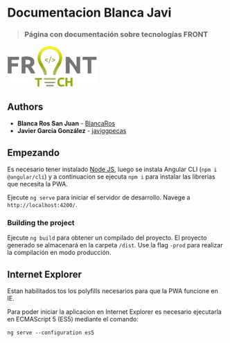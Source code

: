 # Documentacion Blanca Javi
> ### Página con documentación sobre tecnologías FRONT

![Front Logo](./src/assets/images/logo-front.png "Front Logo")

## Authors

* **Blanca Ros San Juan** - [BlancaRos](https://github.com/BlancaRos)
* **Javier García González** - [javiggpecas](https://github.com/javiggpecas)

## Empezando

Es necesario tener instalado [Node JS](https://nodejs.org/es/), luego se instala Angular CLI (`npm i @angular/cli`) y a continuacion se ejecuta `npm i` para instalar las librerias que necesita la PWA.

Ejecute `ng serve` para iniciar el servidor de desarrollo. Navege a `http://localhost:4200/`.

### Building the project
Ejecute `ng build` para obtener un compilado del proyecto. El proyecto generado se almacenará en la carpeta `/dist`. Use la flag `-prod` para realizar la compilación en modo producción.

## Internet Explorer

Estan habilitados tos los polyfills necesarios para que la PWA funcione en IE.

Para poder iniciar la aplicacion en Internet Explorer es necesario ejecutarla en ECMAScript 5 (ES5) mediante el comando:
    
    ng serve --configuration es5
